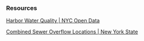 ### Resources

<a href="https://data.cityofnewyork.us/Environment/Harbor-Water-Quality/5uug-f49nHarbor Water Quality">Harbor Water Quality | NYC Open Data

<a href="https://data.ny.gov/Energy-Environment/Combined-Sewer-Overflows-CSOs-Map/i8hd-rmbi"> Combined Sewer Overflow Locations | New York State